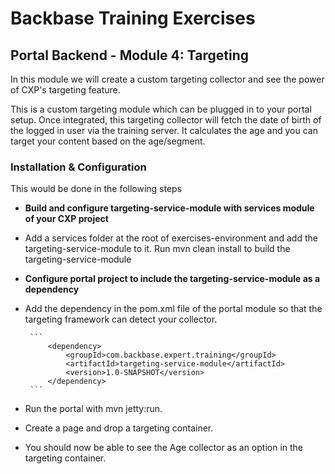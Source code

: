 # Backbase Training Exercises

## Portal Backend - Module 4: Targeting

In this module we will create a custom targeting collector and see the power of  CXP's targeting feature.

This is a custom targeting module which can be plugged in to your portal setup.
Once integrated, this targeting collector will fetch the date of birth of the logged in user via the training server.
It calculates the age and you can target your content based on the age/segment.

### Installation & Configuration

This would be done in the following steps 

- **Build and configure targeting-service-module with services  module of your CXP project**
 -  Add a services folder at the root of exercises-environment and add the targeting-service-module to it.
    Run mvn clean install to build the targeting-service-module
 
-  **Configure portal project to include the targeting-service-module as a dependency**

 -  Add the dependency in the pom.xml file of the portal module so that the targeting framework can detect your collector.

         ```
             <dependency>
                 <groupId>com.backbase.expert.training</groupId>
                 <artifactId>targeting-service-module</artifactId>
                 <version>1.0-SNAPSHOT</version>
             </dependency>
         ```


- Run the portal with mvn jetty:run. 
 - Create a page and drop a targeting container.
 - You should now be able to see the Age collector as an option in the targeting container.
 
